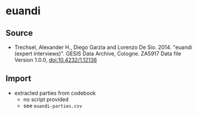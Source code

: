 # euandi

## Source

+ Trechsel, Alexander H.,  Diego Garzia and Lorenzo De Sio. 2014. "euandi (expert interviews)". GESIS Data Archive, Cologne. ZA5917 Data file Version 1.0.0, [doi:10.4232/1.12138](https://doi.org/10.4232/1.12138)

## Import

+ extracted parties from codebook
  + no script provided
  + see `euandi-parties.csv`
